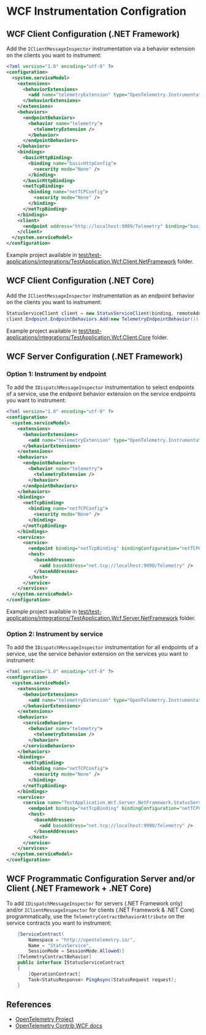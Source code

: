 # WCF Instrumentation Configration

## WCF Client Configuration (.NET Framework)

Add the `IClientMessageInspector` instrumentation via a behavior extension on
the clients you want to instrument:

```xml
<?xml version="1.0" encoding="utf-8" ?>
<configuration>
  <system.serviceModel>
    <extensions>
      <behaviorExtensions>
        <add name="telemetryExtension" type="OpenTelemetry.Instrumentation.Wcf.TelemetryEndpointBehaviorExtensionElement, OpenTelemetry.Instrumentation.Wcf" />
      </behaviorExtensions>
    </extensions>
    <behaviors>
      <endpointBehaviors>
        <behavior name="telemetry">
          <telemetryExtension />
        </behavior>
      </endpointBehaviors>
    </behaviors>
    <bindings>
      <basicHttpBinding>
        <binding name="basicHttpConfig">
          <security mode="None" />
        </binding>
      </basicHttpBinding>
      <netTcpBinding>
        <binding name="netTCPConfig">
          <security mode="None" />
        </binding>
      </netTcpBinding>
    </bindings>
    <client>
      <endpoint address="http://localhost:9009/Telemetry" binding="basicHttpBinding" bindingConfiguration="basicHttpConfig" behaviorConfiguration="telemetry" contract="TestApplication.Wcf.Shared.IStatusServiceContract" name="StatusService_Http" />
    </client>
  </system.serviceModel>
</configuration>
```

Example project available in
[test/test-applications/integrations/TestApplication.Wcf.Client.NetFramework](../test/test-applications/integrations/TestApplication.Wcf.Client.NetFramework/)
folder.

## WCF Client Configuration (.NET Core)

Add the `IClientMessageInspector` instrumentation as an endpoint behavior on the
clients you want to instrument:

```csharp
StatusServiceClient client = new StatusServiceClient(binding, remoteAddress);
client.Endpoint.EndpointBehaviors.Add(new TelemetryEndpointBehavior());
```

Example project available in
[test/test-applications/integrations/TestApplication.Wcf.Client.Core](../test/test-applications/integrations/TestApplication.Wcf.Client.Core/)
folder.

## WCF Server Configuration (.NET Framework)

### Option 1: Instrument by endpoint

To add the `IDispatchMessageInspector` instrumentation to select endpoints of a
service, use the endpoint behavior extension on the service endpoints you want
to instrument:

```xml
<?xml version="1.0" encoding="utf-8" ?>
<configuration>
  <system.serviceModel>
    <extensions>
      <behaviorExtensions>
        <add name="telemetryExtension" type="OpenTelemetry.Instrumentation.Wcf.TelemetryEndpointBehaviorExtensionElement, OpenTelemetry.Instrumentation.Wcf" />
      </behaviorExtensions>
    </extensions>
    <behaviors>
      <endpointBehaviors>
        <behavior name="telemetry">
          <telemetryExtension />
        </behavior>
      </endpointBehaviors>
    </behaviors>
    <bindings>
      <netTcpBinding>
        <binding name="netTCPConfig">
          <security mode="None" />
        </binding>
      </netTcpBinding>
    </bindings>
    <services>
      <service>
        <endpoint binding="netTcpBinding" bindingConfiguration="netTCPConfig" behaviorConfiguration="telemetry" contract="TestApplication.Wcf.Shared.IStatusServiceContract" />
        <host>
          <baseAddresses>
            <add baseAddress="net.tcp://localhost:9090/Telemetry" />
          </baseAddresses>
        </host>
      </service>
    </services>
  </system.serviceModel>
</configuration>
```

Example project available in
[test/test-applications/integrations/TestApplication.Wcf.Server.NetFramework](../test/test-applications/integrations/TestApplication.Wcf.Server.NetFramework/)
folder.

### Option 2: Instrument by service

To add the `IDispatchMessageInspector` instrumentation for all endpoints of a
service, use the service behavior extension on the services you want to
instrument:

```xml
<?xml version="1.0" encoding="utf-8" ?>
<configuration>
  <system.serviceModel>
    <extensions>
      <behaviorExtensions>
        <add name="telemetryExtension" type="OpenTelemetry.Instrumentation.Wcf.TelemetryServiceBehaviorExtensionElement, OpenTelemetry.Instrumentation.Wcf" />
      </behaviorExtensions>
    </extensions>
    <behaviors>
      <serviceBehaviors>
        <behavior name="telemetry">
          <telemetryExtension />
        </behavior>
      </serviceBehaviors>
    </behaviors>
    <bindings>
      <netTcpBinding>
        <binding name="netTCPConfig">
          <security mode="None" />
        </binding>
      </netTcpBinding>
    </bindings>
    <services>
      <service name="TestApplication.Wcf.Server.NetFramework.StatusService" behaviorConfiguration="telemetry">
        <endpoint binding="netTcpBinding" bindingConfiguration="netTCPConfig" contract="TestApplication.Wcf.Shared.IStatusServiceContract" />
        <host>
          <baseAddresses>
            <add baseAddress="net.tcp://localhost:9090/Telemetry" />
          </baseAddresses>
        </host>
      </service>
    </services>
  </system.serviceModel>
</configuration>
```

## WCF Programmatic Configuration Server and/or Client (.NET Framework + .NET Core)

To add `IDispatchMessageInspector` for servers (.NET Framework only) and/or
`IClientMessageInspector` for clients (.NET Framework & .NET Core)
programmatically, use the `TelemetryContractBehaviorAttribute` on the service
contracts you want to instrument:

```csharp
    [ServiceContract(
        Namespace = "http://opentelemetry.io/",
        Name = "StatusService",
        SessionMode = SessionMode.Allowed)]
    [TelemetryContractBehavior]
    public interface IStatusServiceContract
    {
        [OperationContract]
        Task<StatusResponse> PingAsync(StatusRequest request);
    }
```

## References

* [OpenTelemetry Project](https://opentelemetry.io/)
* [OpenTelemetry Contrib WCF docs](https://github.com/open-telemetry/opentelemetry-dotnet-contrib/blob/main/src/OpenTelemetry.Instrumentation.Wcf/README.md)

